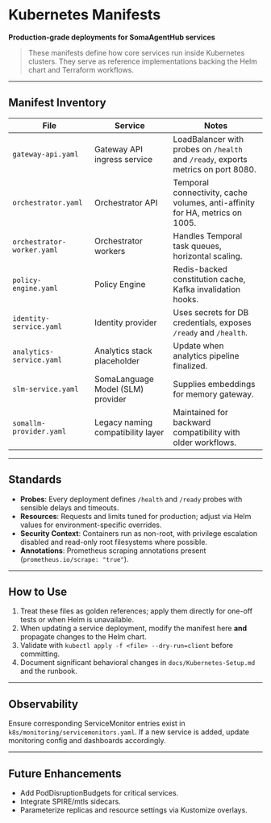# Kubernetes Manifests

**Production-grade deployments for SomaAgentHub services**

> These manifests define how core services run inside Kubernetes clusters. They serve as reference implementations backing the Helm chart and Terraform workflows.

---

## Manifest Inventory

| File | Service | Notes |
| --- | --- | --- |
| `gateway-api.yaml` | Gateway API ingress service | LoadBalancer with probes on `/health` and `/ready`, exports metrics on port 8080. |
| `orchestrator.yaml` | Orchestrator API | Temporal connectivity, cache volumes, anti-affinity for HA, metrics on 1005. |
| `orchestrator-worker.yaml` | Orchestrator workers | Handles Temporal task queues, horizontal scaling. |
| `policy-engine.yaml` | Policy Engine | Redis-backed constitution cache, Kafka invalidation hooks. |
| `identity-service.yaml` | Identity provider | Uses secrets for DB credentials, exposes `/ready` and `/health`. |
| `analytics-service.yaml` | Analytics stack placeholder | Update when analytics pipeline finalized. |
| `slm-service.yaml` | SomaLanguage Model (SLM) provider | Supplies embeddings for memory gateway. |
| `somallm-provider.yaml` | Legacy naming compatibility layer | Maintained for backward compatibility with older workflows. |

---

## Standards

- **Probes**: Every deployment defines `/health` and `/ready` probes with sensible delays and timeouts.
- **Resources**: Requests and limits tuned for production; adjust via Helm values for environment-specific overrides.
- **Security Context**: Containers run as non-root, with privilege escalation disabled and read-only root filesystems where possible.
- **Annotations**: Prometheus scraping annotations present (`prometheus.io/scrape: "true"`).

---

## How to Use

1. Treat these files as golden references; apply them directly for one-off tests or when Helm is unavailable.
2. When updating a service deployment, modify the manifest here **and** propagate changes to the Helm chart.
3. Validate with `kubectl apply -f <file> --dry-run=client` before committing.
4. Document significant behavioral changes in `docs/Kubernetes-Setup.md` and the runbook.

---

## Observability

Ensure corresponding ServiceMonitor entries exist in `k8s/monitoring/servicemonitors.yaml`. If a new service is added, update monitoring config and dashboards accordingly.

---

## Future Enhancements

- Add PodDisruptionBudgets for critical services.
- Integrate SPIRE/mtls sidecars.
- Parameterize replicas and resource settings via Kustomize overlays.
